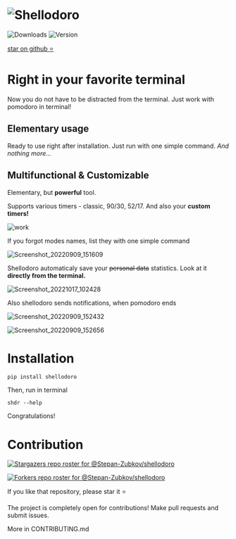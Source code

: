 # ![Shellodoro](https://user-images.githubusercontent.com/83695097/189335921-4c7514f0-fbfe-4387-9597-fa4a09c03561.jpg)

![Downloads](https://img.shields.io/pypi/dm/shellodoro) ![Version](https://img.shields.io/pypi/v/shellodoro) 

[star on github ⭐](https://github.com/Stepan-Zubkov/shellodoro)

# Right in your favorite terminal

Now you do not have to be distracted from the terminal. Just work with pomodoro in terminal!

## Elementary usage

Ready to use right after installation. Just run with one simple command. _And nothing more..._

## Multifunctional & Customizable

Elementary, but **powerful** tool.

Supports various timers - classic, 90/30, 52/17. And also your **custom timers!**

![work](https://user-images.githubusercontent.com/83695097/189348014-ccd0c123-4e94-4fb6-a92e-a709431a02f5.gif)

If you forgot modes names, list they with one simple command

![Screenshot_20220909_151609](https://user-images.githubusercontent.com/83695097/189348625-7a5226c9-f094-4a35-a7c8-ed705c936b82.png)

Shellodoro automaticaly save your ~~personal data~~ statistics. Look at it **directly from the terminal.**

![Screenshot_20221017_102428](https://user-images.githubusercontent.com/83695097/196114425-a5ea9719-8333-48fb-9f40-4417848a3403.png)

Also shellodoro sends notifications, when pomodoro ends

![Screenshot_20220909_152432](https://user-images.githubusercontent.com/83695097/189349699-138e6300-4482-47c1-b3ab-19b56e233279.png)

![Screenshot_20220909_152656](https://user-images.githubusercontent.com/83695097/189349675-eb96b31d-4111-470b-bb83-eb305c5eb167.png)

# Installation

```
pip install shellodoro
```

Then, run in terminal

```
shdr --help
```

Congratulations!

# Contribution

[![Stargazers repo roster for @Stepan-Zubkov/shellodoro](https://reporoster.com/stars/Stepan-Zubkov/shellodoro)](https://github.com/Stepan-Zubkov/shellodoro/stargazers)

[![Forkers repo roster for @Stepan-Zubkov/shellodoro](https://reporoster.com/forks/Stepan-Zubkov/shellodoro)](https://github.com/Stepan-Zubkov/shellodoro/network/members)

If you like that repository, please star it ⭐

The project is completely open for contributions! Make pull requests and submit issues.

More in CONTRIBUTING.md
